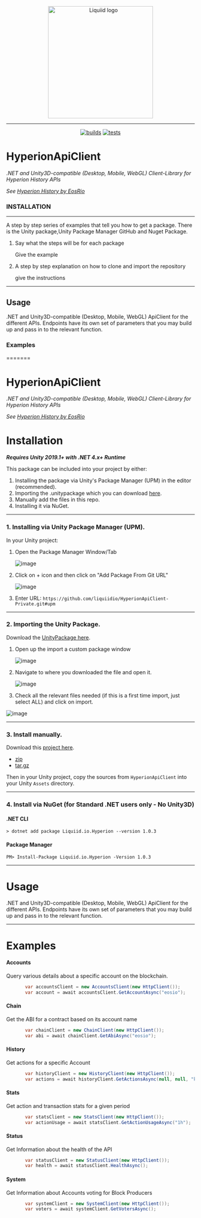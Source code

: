 <div align="center">
 <img src="https://avatars.githubusercontent.com/u/82725791?s=200&v=4" align="center"
     alt="Liquiid logo" width="280" height="300">
</div>

---

<div align="center">

[![builds](https://github.com/liquiidio/HyperionApiClient-Private/actions/workflows/dotnet-build.yml/badge.svg)](https://github.com/liquiidio/HyperionApiClient-Private/actions/workflows/dotnet-build.yml)
[![tests](https://github.com/liquiidio/HyperionApiClient-Private/actions/workflows/dotnet-test.yml/badge.svg)](https://github.com/liquiidio/HyperionApiClient-Private/actions/workflows/dotnet-test.yml)
 
</div>

# HyperionApiClient 

*.NET and Unity3D-compatible (Desktop, Mobile, WebGL) Client-Library for Hyperion History APIs*

*See [Hyperion History by EosRio](https://eosrio.io/hyperion/)*

### INSTALLATION
---
A step by step series of examples that tell you how to get a package. There is the Unity package,Unity Package Manager GitHub and Nuget Package.
 

1. Say what the steps will be for each package

    Give the example

2. A step by step explanation on how to clone and import the repository

    give the instructions

---
## Usage
.NET and Unity3D-compatible (Desktop, Mobile, WebGL) ApiClient for the different  APIs. 
Endpoints have its own set of parameters that you may build up and pass in to the relevant function.

### Examples
=======
# HyperionApiClient 

*.NET and Unity3D-compatible (Desktop, Mobile, WebGL) Client-Library for Hyperion History APIs*

*See [Hyperion History by EosRio](https://eosrio.io/hyperion/)*

# Installation

**_Requires Unity 2019.1+ with .NET 4.x+ Runtime_**

This package can be included into your project by either:

 1. Installing the package via Unity's Package Manager (UPM) in the editor (recommended).
 2. Importing the .unitypackage which you can download [here](https://github.com/liquiidio/HyperionApiClient-Private/releases/latest/download/hyperion.unitypackage). 
 3. Manually add the files in this repo.
 4. Installing it via NuGet.
---

### 1. Installing via Unity Package Manager (UPM).
In your Unity project:
 1. Open the Package Manager Window/Tab

    ![image](https://user-images.githubusercontent.com/74650011/208429048-37e2277c-3e10-4794-97e7-3ec87f55f8c9.png)

 2. Click on + icon and then click on "Add Package From Git URL"

    ![image](https://user-images.githubusercontent.com/74650011/208429298-76fe1101-95f3-4ab0-bbd5-f0a32a1cc652.png)

 3. Enter URL:  `https://github.com/liquiidio/HyperionApiClient-Private.git#upm`
   
---
### 2. Importing the Unity Package.

Download the [UnityPackage here](https://github.com/liquiidio/HyperionApiClient-Private/releases/latest/download/hyperion.unitypackage). 


 1. Open up the import a custom package window
    
    ![image](https://user-images.githubusercontent.com/74650011/208430044-caf91dd9-111e-4224-8441-95d116dbec3b.png)

 2. Navigate to where you downloaded the file and open it.
    
    ![image](https://user-images.githubusercontent.com/86061433/217001295-236e041b-97e3-4bd2-a6da-b0966bf98ead.jpg)
    
 3. Check all the relevant files needed (if this is a first time import, just select ALL) and click on import.
   
   ![image](https://user-images.githubusercontent.com/86061433/217002303-a067c293-19ee-4747-b042-e08f3b49565f.jpg)


---
### 3. Install manually.
Download this [project here](https://github.com/liquiidio/HyperionApiClient-Private/releases/latest).

  * [zip](https://github.com/liquiidio/HyperionApiClient-Private/archive/refs/tags/1.0.10.zip) 
  * [tar.gz](https://github.com/liquiidio/HyperionApiClient-Private/archive/refs/tags/1.0.10.tar.gz) 

Then in your Unity project, copy the sources from `HyperionApiClient` into your Unity `Assets` directory.

---
### 4. Install via NuGet (for Standard .NET users only - No Unity3D)

#### .NET CLI

`> dotnet add package Liquiid.io.Hyperion --version 1.0.3`

#### Package Manager

`PM> Install-Package Liquiid.io.Hyperion -Version 1.0.3`

---
# Usage 
.NET and Unity3D-compatible (Desktop, Mobile, WebGL) ApiClient for the different  APIs. 
Endpoints have its own set of parameters that you may build up and pass in to the relevant function.

---
# Examples

#### Accounts
Query various details about a specific account on the blockchain.
```csharp
       var accountsClient = new AccountsClient(new HttpClient());
       var account = await accountsClient.GetAccountAsync("eosio");
```

#### Chain
Get the ABI for a contract based on its account name
```csharp
       var chainClient = new ChainClient(new HttpClient());
       var abi = await chainClient.GetAbiAsync("eosio");
```

#### History
Get actions for a specific Account
```csharp
       var historyClient = new HistoryClient(new HttpClient());
       var actions = await historyClient.GetActionsAsync(null, null, "kingcoolcorv");
```

#### Stats
Get action and transaction stats for a given period
```csharp
       var statsClient = new StatsClient(new HttpClient());
       var actionUsage = await statsClient.GetActionUsageAsync("1h");
```

#### Status
Get Information about the health of the API
```csharp
       var statusClient = new StatusClient(new HttpClient());
       var health = await statusClient.HealthAsync();
```

#### System
Get Information about Accounts voting for Block Producers
```csharp
       var systemClient = new SystemClient(new HttpClient());
       var voters = await systemClient.GetVotersAsync();
```
